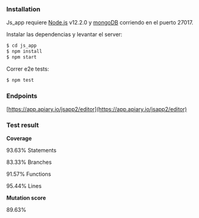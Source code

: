 ### Installation

Js_app requiere [Node.js](https://nodejs.org/) v12.2.0 y [mongoDB](https://www.mongodb.com/es) corriendo en el puerto 27017.

Instalar las dependencias y levantar el server:

```sh
$ cd js_app
$ npm install
$ npm start
```

Correr e2e tests:

```sh
$ npm test
```
### Endpoints
[https://app.apiary.io/jsapp2/editor](https://app.apiary.io/jsapp2/editor)
### Test result
**Coverage**

93.63% Statements

83.33% Branches

91.57% Functions

95.44% Lines

**Mutation score**

89.63%
